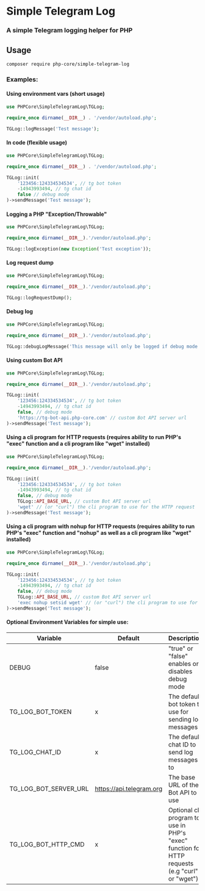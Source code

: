 # Simple Telegram Log
### A simple Telegram logging helper for PHP

## Usage

```shell
composer require php-core/simple-telegram-log
```

### Examples:

#### Using environment vars (short usage)

```php
use PHPCore\SimpleTelegramLog\TGLog;

require_once dirname(__DIR__) . '/vendor/autoload.php';

TGLog::logMessage('Test message');
```

#### In code (flexible usage)

```php
use PHPCore\SimpleTelegramLog\TGLog;

require_once dirname(__DIR__) . '/vendor/autoload.php';

TGLog::init(
    '123456:124334534534', // tg bot token
    -14943993494, // tg chat id
    false // debug mode
)->sendMessage('Test message');
```

#### Logging a PHP "Exception/Throwable"
```php
use PHPCore\SimpleTelegramLog\TGLog;

require_once dirname(__DIR__).'/vendor/autoload.php';

TGLog::logException(new Exception('Test exception'));
```

#### Log request dump
```php
use PHPCore\SimpleTelegramLog\TGLog;

require_once dirname(__DIR__).'/vendor/autoload.php';

TGLog::logRequestDump();
```

#### Debug log
```php
use PHPCore\SimpleTelegramLog\TGLog;

require_once dirname(__DIR__).'/vendor/autoload.php';

TGLog::debugLogMessage('This message will only be logged if debug mode is on');
```

#### Using custom Bot API

```php
use PHPCore\SimpleTelegramLog\TGLog;

require_once dirname(__DIR__).'/vendor/autoload.php';

TGLog::init(
    '123456:124334534534', // tg bot token
    -14943993494, // tg chat id
    false, // debug mode
    'https://tg-bot-api.php-core.com' // custom Bot API server url
)->sendMessage('Test message');
```

#### Using a cli program for HTTP requests (requires ability to run PHP's "exec" function and a cli program like "wget" installed)

```php
use PHPCore\SimpleTelegramLog\TGLog;

require_once dirname(__DIR__).'/vendor/autoload.php';

TGLog::init(
    '123456:124334534534', // tg bot token
    -14943993494, // tg chat id
    false, // debug mode
    TGLog::API_BASE_URL, // custom Bot API server url
    'wget' // (or "curl") the cli program to use for the HTTP request
)->sendMessage('Test message');
```

#### Using a cli program with nohup for HTTP requests (requires ability to run PHP's "exec" function and "nohup" as well as a cli program like "wget" installed)

```php
use PHPCore\SimpleTelegramLog\TGLog;

require_once dirname(__DIR__).'/vendor/autoload.php';

TGLog::init(
    '123456:124334534534', // tg bot token
    -14943993494, // tg chat id
    false, // debug mode
    TGLog::API_BASE_URL, // custom Bot API server url
    'exec nohup setsid wget' // (or "curl") the cli program to use for the HTTP request
)->sendMessage('Test message');
```

#### Optional Environment Variables for simple use:

| Variable              | Default                  | Description                                                                                   |
|-----------------------|--------------------------|-----------------------------------------------------------------------------------------------|
| DEBUG                 | false                    | "true" or "false" enables or disables debug mode                                              |
| TG_LOG_BOT_TOKEN      | x                        | The default bot token to use for sending log messages                                         |
| TG_LOG_CHAT_ID        | x                        | The default chat ID to send log messages to                                                   |
| TG_LOG_BOT_SERVER_URL | https://api.telegram.org | The base URL of the Bot API to use                                                            |
| TG_LOG_BOT_HTTP_CMD   | x                        | Optional cli program to use in PHP's "exec" function for HTTP requests (e.g "curl" or "wget") |
